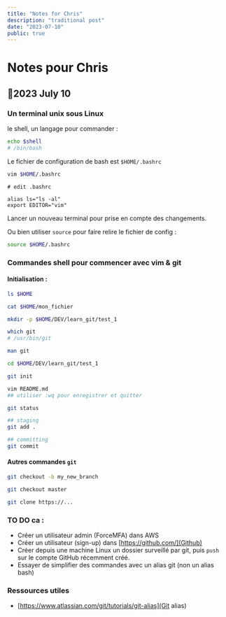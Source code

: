 ```yaml
---
title: "Notes for Chris"
description: "traditional post"
date: "2023-07-10"
public: true
---
```


# Notes pour Chris

## 🦶2023 July 10

### Un terminal unix sous Linux

le shell, un langage pour commander :

```bash
echo $shell 
# /bin/bash
```

Le fichier de configuration de bash est ``$HOME/.bashrc``

```bash
vim $HOME/.bashrc
```

```text
# edit .bashrc

alias ls="ls -al"
export EDITOR="vim"
```

Lancer un nouveau terminal pour prise en compte des changements. 

Ou bien utiliser ``source`` pour faire relire le fichier de config :
```bash
source $HOME/.bashrc
```

### Commandes shell pour commencer avec vim & git

#### Initialisation :

```bash
ls $HOME

cat $HOME/mon_fichier

mkdir -p $HOME/DEV/learn_git/test_1

which git
# /usr/bin/git

man git

cd $HOME/DEV/learn_git/test_1

git init

vim README.md
## utiliser :wq pour enregistrer et quitter
```

```bash
git status

## staging
git add .

## committing
git commit
```

#### Autres commandes ``git``

```bash
git checkout -b my_new_branch

git checkout master

git clone https://...

```



### TO DO ca :

 - Créer un utilisateur admin (ForceMFA) dans AWS
 - Créer un utilisateur (sign-up) dans [https://github.com/](Github)
 - Créer depuis une machine Linux un dossier surveillé par git, puis ``push`` sur le compte GitHub récemment créé.
 - Essayer de simplifier des commandes avec un alias git (non un alias bash)


### Ressources utiles

 - [https://www.atlassian.com/git/tutorials/git-alias](Git alias)


